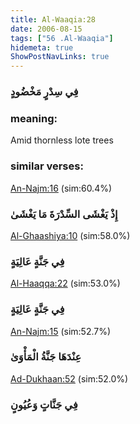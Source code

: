 ```yaml
---
title: Al-Waaqia:28
date: 2006-08-15
tags: ["56 .Al-Waaqia"]
hidemeta: true 
ShowPostNavLinks: true 
---
```

### فِي سِدْرٍ مَخْضُودٍ
### meaning: 
Amid thornless lote trees
### similar verses: 

[An-Najm:16](/53/16) (sim:60.4%)

### إِذْ يَغْشَى السِّدْرَةَ مَا يَغْشَىٰ

[Al-Ghaashiya:10](/88/10) (sim:58.0%)

### فِي جَنَّةٍ عَالِيَةٍ

[Al-Haaqqa:22](/69/22) (sim:53.0%)

### فِي جَنَّةٍ عَالِيَةٍ

[An-Najm:15](/53/15) (sim:52.7%)

### عِنْدَهَا جَنَّةُ الْمَأْوَىٰ

[Ad-Dukhaan:52](/44/52) (sim:52.0%)

### فِي جَنَّاتٍ وَعُيُونٍ
